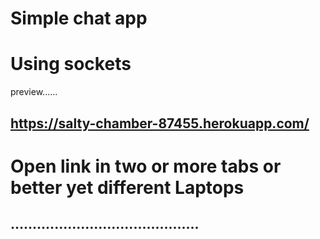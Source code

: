# Simple chat app
# Using sockets

preview......
## https://salty-chamber-87455.herokuapp.com/

# Open link in two or more tabs or better yet different Laptops

## ...........................................



